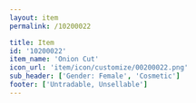 ```yaml
---
layout: item
permalink: /10200022

title: Item
id: '10200022'
item_name: 'Onion Cut'
icon_url: 'item/icon/customize/00200022.png'
sub_header: ['Gender: Female', 'Cosmetic']
footer: ['Untradable, Unsellable']
---
```

